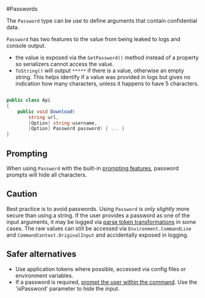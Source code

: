 #Passwords

The `Password` type can be use to define arguments that contain confidential data.

`Password` has two features to the value from being leaked to logs and console output.

* the value is exposed via the `GetPassword()` method instead of a property so serializers cannot access the value.
* `ToString()` will output `*****` if there is a value, otherwise an empty string. This helps identify if a value was provided in logs but gives no indication how many characters, unless it happens to have 5 characters.

``` cs

public class Api
{
    public void Download(
        string url, 
        [Option] string username, 
        [Option] Password password) { ... }
}

```

## Prompting

When using `Password` with the built-in [prompting features](../ArgumentValues/prompting.md), password prompts will hide all characters.


## Caution

Best practice is to avoid passwords. Using `Password` is *only slightly* more secure than using a string. 
If the user provides a password as one of the input arguments, it may be logged via [parse token transformations](../Diagnostics/parse-directive.md#token-transformations) in some cases.
The raw values can still be accessed via `Environment.CommandLine` and `CommandContext.OriginalInput` and accidentally exposed in logging.

## Safer alternatives

* Use application tokens where possible, accessed via config files or environment variables.
* If a password is required, [prompt the user within the command](../ArgumentValues/prompting.md/#prompting-from-within-the-command-method). Use the 'isPassword' parameter to hide the input.